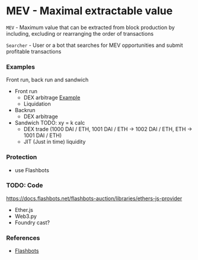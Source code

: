 # MEV - Maximal extractable value

`MEV` - Maximum value that can be extracted from block production by including, excluding or rearranging the order of transactions

`Searcher` - User or a bot that searches for MEV opportunities and submit profitable transactions

### Examples

Front run, back run and sandwich

- Front run
  - DEX arbitrage [Example](https://etherscan.io/tx/0x5e1657ef0e9be9bc72efefe59a2528d0d730d478cfc9e6cdd09af9f997bb3ef4)
  - Liquidation
- Backrun
  - DEX arbitrage
- Sandwich TODO: xy = k calc
  - DEX trade (1000 DAI / ETH, 1001 DAI / ETH -> 1002 DAI / ETH, ETH -> 1001 DAI / ETH)
  - JIT (Just in time) liquidity

### Protection

- use Flashbots

### TODO: Code

https://docs.flashbots.net/flashbots-auction/libraries/ethers-js-provider

- Ether.js
- Web3.py
- Foundry cast?

### References

- [Flashbots](https://docs.flashbots.net/)
